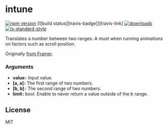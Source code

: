 # intune
[![npm version][version-badge]][npm-link]
[![build status][travis-badge]][travis-link]
[![downloads][downloads-badge]][npm-link]
[![js-standard-style][standard-badge]][standard-link]

Translates a number between two ranges. A must when running animations on factors such as scroll position.

Originally [from Framer](https://blog.framer.com/introduction-in-framerstudio-utils-modulate-55387f41fdaa).

### Arguments
- __value :__  Input value.
- __[a, a] :__ The first range of two numbers.
- __[b, b] :__  The second range of two numbers.
- __limit :__ bool. Enable to never return a value outside of the b range.

## License
MIT

[version-badge]: https://img.shields.io/npm/v/intune.svg?style=flat-square
[npm-link]: https://npmjs.org/package/intune
[downloads-badge]: http://img.shields.io/npm/dm/intune.svg?style=flat-square
[standard-badge]: https://img.shields.io/badge/code%20style-standard-brightgreen.svg?style=flat-square
[standard-link]: https://github.com/feross/standard

